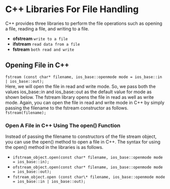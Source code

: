 # C++ Libraries For File Handling

C++ provides three libraries to perform the file operations such as opening a file, reading a file, and writing to a file.

- **ofstream** `write to a file`
- **ifstream** `read data from a file`
- **fstream** `both read and write`

## Opening File in C++

`fstream (const char* filename, ios_base::openmode mode = ios_base::in | ios_base::out);`\
Here, we will open the file in read and write mode. So, we pass both the values ios_base::in and ios_base::out as the default value for mode as shown below.
The fstream library opens the file in read as well as write mode. Again, you can open the file in read and write mode in C++ by simply passing the filename to the fstream constructor as follows.
`fstream(filename);`

### Open A File in C++ Using The open() Function

Instead of passing the filename to constructors of the file stream object, you can use the open() method to open a file in C++. The syntax for using the open() method in the libraries is as follows.

- `ifstream_object.open(const char* filename, ios_base::openmode mode = ios_base::in);`
- `ofstream_object.open(const char* filename, ios_base::openmode mode = ios_base::out);`
- `fstream_object.open (const char\* filename, ios_base::openmode mode = ios_base::in | ios_base::out);`
